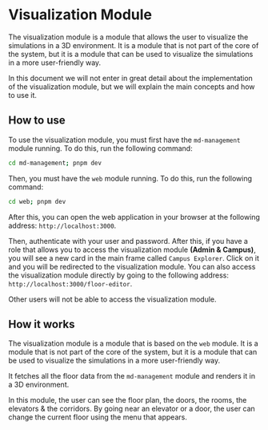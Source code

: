 # Visualization Module

The visualization module is a module that allows the user to visualize the simulations in a 3D environment. It is a module that is not part of the core of the system, but it is a module that can be used to visualize the simulations in a more user-friendly way.

In this document we will not enter in great detail about the implementation of the visualization module, but we will explain the main concepts and how to use it.

## How to use

To use the visualization module, you must first have the `md-management` module running. To do this, run the following command:

```bash
cd md-management; pnpm dev
```

Then, you must have the `web` module running. To do this, run the following command:

```bash
cd web; pnpm dev
```

After this, you can open the web application in your browser at the following address: `http://localhost:3000`.

Then, authenticate with your user and password. After this, if you have a role that allows you to access the visualization module **(Admin & Campus)**, you will see a new card in the main frame called `Campus Explorer`. Click on it and you will be redirected to the visualization module. You can also access the visualization module directly by going to the following address: `http://localhost:3000/floor-editor`.

Other users will not be able to access the visualization module.

## How it works

The visualization module is a module that is based on the `web` module. It is a module that is not part of the core of the system, but it is a module that can be used to visualize the simulations in a more user-friendly way.

It fetches all the floor data from the `md-management` module and renders it in a 3D environment.

In this module, the user can see the floor plan, the doors, the rooms, the elevators & the corridors. By going near an elevator or a door, the user can change the current floor using the menu that appears.
